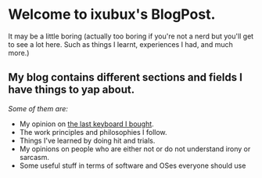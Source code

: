# Welcome to ixubux's BlogPost.

It may be a little boring (actually too boring if you're not a nerd but you'll get to see a lot here. Such as things I learnt, experiences I had, and much more.)

## My blog contains different sections and fields I have things to yap about.

*Some of them are:*
- My opinion on [the last keyboard I bought](https://amzn.in/d/5M4yW4n).
- The work principles and philosophies I follow.
- Things I've learned by doing hit and trials.
- My opinions on people who are either not or do not understand irony or sarcasm.
- Some useful stuff in terms of software and OSes everyone should use